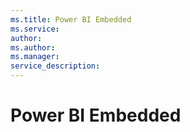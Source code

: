 ```yaml
---
ms.title: Power BI Embedded
ms.service: 
author:
ms.author: 
ms.manager: 
service_description:
---
```


# Power BI Embedded